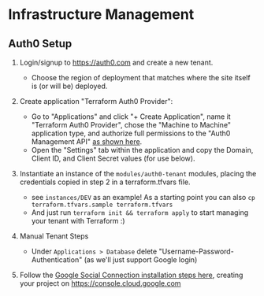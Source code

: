 # Infrastructure Management

## Auth0 Setup

1. Login/signup to https://auth0.com and create a new tenant.
    * Choose the region of deployment that matches where the site itself is (or will be) deployed.

2. Create application "Terraform Auth0 Provider":
    * Go to "Applications" and click "+ Create Application", name it "Terraform Auth0 Provider", chose the "Machine to Machine" application type, and authorize full permissions to the "Auth0 Management API" [as shown here](https://images.ctfassets.net/23aumh6u8s0i/2YGSCKRVyLL9BLo0HsauE8/8aadf0888bbb6f15491552321e6de9a3/m2m-scope-selection).
    * Open the "Settings" tab within the application and copy the Domain, Client ID, and Client Secret values (for use below).

3. Instantiate an instance of the `modules/auth0-tenant` modules, placing the credentials copied in step 2 in a terraform.tfvars file.
    * see `instances/DEV` as an example!  As a starting point you can also `cp terraform.tfvars.sample terraform.tfvars`
    * And just run `terraform init && terraform apply` to start managing your tenant with Terraform :)

4. Manual Tenant Steps
    * Under `Applications > Database` delete "Username-Password-Authentication" (as we'll just support Google login)

5. Follow the [Google Social Connection installation steps here](https://marketplace.auth0.com/integrations/google-social-connection), creating your project on https://console.cloud.google.com
